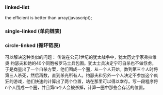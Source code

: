 ### linked-list

the efficient is better than array(javascript);

### single-linked (单向链表)

### circle-linked (循环链表)
可以解决这种类似的问题：
传说在公元1世纪的犹太战争中，犹太历史学家弗拉维奥·约瑟夫和她的40个同胞被罗马士兵包围。犹太士兵决定宁可自杀也不做俘虏，于是商量出了一个自杀方案，他们围成一个圈，从一个人开始。数到第三个人时将第三人杀死，然后再数，直到杀光所有人。约瑟夫和另外一个人决定不参加这个疯狂的游戏，他们快速的计算出了两个位置，站在那里可以得以幸存。写一段程序将n个人围成一个圈，并且第m个人会被杀掉，计算一圈中那些会存活的位置。